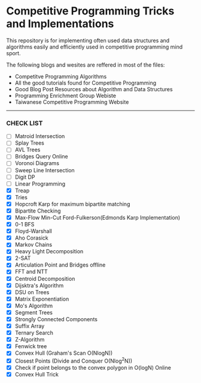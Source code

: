 # Competitive Programming Tricks and Implementations

This repository is for implementing often used data structures and algorithms easily and efficiently used in competitive programming mind sport.

The following blogs and wesites are reffered in most of the files:

* <a href="https://cp-algorithms.com" target="_blank" style="text-decoration:none;"> Competitve Programming Algorithms</a>
* <a href="https://codeforces.com/blog/entry/57282" target="_blank" style="text-decoration:none;">All the good tutorials found for Competitive Programming </a> 
* <a href="https://codeforces.com/blog/entry/13529" target="_blank" style="text-decoration:none;">Good Blog Post Resources about Algorithm and Data Structures</a>
* <a href="http://wcipeg.com/wiki/Special:AllPages" target="_blank" style="text-decoration:none;">Programming Enrichment Group Webiste</a>
* <a href="http://web.ntnu.edu.tw/~algo" target="_blank" style="text-decoration:none;">Taiwanese Competitive Programming Website</a>

___
### CHECK LIST
* [ ] Matroid Intersection
* [ ] Splay Trees
* [ ] AVL Trees
* [ ] Bridges Query Online
* [ ] Voronoi Diagrams
* [ ] Sweep Line Intersection
* [ ] Digit DP
* [ ] Linear Programming
* [x] Treap
* [x] Tries
* [x] Hopcroft Karp for maximum bipartite matching
* [x] Bipartite Checking
* [x] Max-Flow Min-Cut Ford-Fulkerson(Edmonds Karp Implementation)
* [x] 0-1 BFS
* [x] Floyd-Warshall
* [x] Aho Corasick
* [x] Markov Chains
* [x] Heavy Light Decomposition
* [x] 2-SAT
* [x] Articulation Point and Bridges offline
* [x] FFT and NTT
* [x] Centroid Decomposition
* [x] Dijsktra's Algorithm
* [x] DSU on Trees
* [x] Matrix Exponentiation
* [x] Mo's Algorithm
* [x] Segment Trees
* [x] Strongly Connected Components
* [x] Suffix Array
* [x] Ternary Search
* [x] Z-Algorithm
* [x] Fenwick tree
* [x] Convex Hull (Graham's Scan O(NlogN))
* [x] Closest Points (Divide and Conquer O(Nlog<sup>2</sup>N))
* [x] Check if point belongs to the convex polygon in O(logN) Online
* [x] Convex Hull Trick